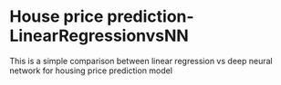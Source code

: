 # House price prediction-LinearRegressionvsNN
This is a simple comparison between linear regression vs deep neural network  for housing price prediction model
